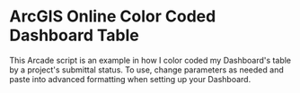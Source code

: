 # ArcGIS Online Color Coded Dashboard Table



This Arcade script is an example in how I color coded my Dashboard's table by a project's submittal status.
To use, change parameters as needed and paste into advanced formatting when setting up your Dashboard.

